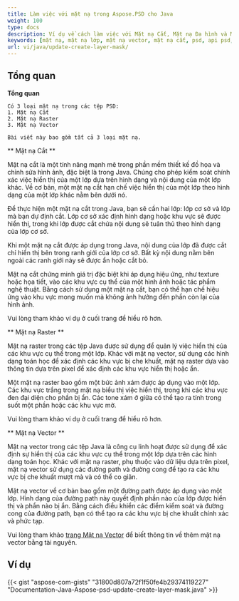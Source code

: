 ```yaml
---
title: Làm việc với mặt nạ trong Aspose.PSD cho Java
weight: 100
type: docs
description: Ví dụ về cách làm việc với Mặt nạ Cắt, Mặt nạ Đa hình và Mặt nạ Vector trong Tệp PSD
keywords: [mặt nạ, mặt nạ lớp, mặt nạ vector, mặt nạ cắt, psd, api psd, java, mẫu mã code]
url: vi/java/update-create-layer-mask/
---
```


## **Tổng quan**

**Tổng quan**
	
	Có 3 loại mặt nạ trong các tệp PSD:
	1. Mặt nạ Cắt
	2. Mặt nạ Raster
	3. Mặt nạ Vector
	
	Bài viết này bao gồm tất cả 3 loại mặt nạ.


** Mặt nạ Cắt **

Mặt nạ cắt là một tính năng mạnh mẽ trong phần mềm thiết kế đồ họa và chỉnh sửa hình ảnh, đặc biệt là trong Java. Chúng cho phép kiểm soát chính xác việc hiển thị của một lớp dựa trên hình dạng và nội dung của một lớp khác. Về cơ bản, một mặt nạ cắt hạn chế việc hiển thị của một lớp theo hình dạng của một lớp khác nằm bên dưới nó.

Để thực hiện một mặt nạ cắt trong Java, bạn sẽ cần hai lớp: lớp cơ sở và lớp mà bạn dự định cắt. Lớp cơ sở xác định hình dạng hoặc khu vực sẽ được hiển thị, trong khi lớp được cắt chứa nội dung sẽ tuân thủ theo hình dạng của lớp cơ sở.

Khi một mặt nạ cắt được áp dụng trong Java, nội dung của lớp đã được cắt chỉ hiển thị bên trong ranh giới của lớp cơ sở. Bất kỳ nội dung nằm bên ngoài các ranh giới này sẽ được ẩn hoặc cắt bỏ.

Mặt nạ cắt chứng minh giá trị đặc biệt khi áp dụng hiệu ứng, như texture hoặc họa tiết, vào các khu vực cụ thể của một hình ảnh hoặc tác phẩm nghệ thuật. Bằng cách sử dụng một mặt nạ cắt, bạn có thể hạn chế hiệu ứng vào khu vực mong muốn mà không ảnh hưởng đến phần còn lại của hình ảnh.

Vui lòng tham khảo ví dụ ở cuối trang để hiểu rõ hơn.

** Mặt nạ Raster **

Mặt nạ raster trong các tệp Java được sử dụng để quản lý việc hiển thị của các khu vực cụ thể trong một lớp. Khác với mặt nạ vector, sử dụng các hình dạng toán học để xác định các khu vực bị che khuất, mặt nạ raster dựa vào thông tin dựa trên pixel để xác định các khu vực hiển thị hoặc ẩn.

Một mặt nạ raster bao gồm một bức ảnh xám được áp dụng vào một lớp. Các khu vực trắng trong mặt nạ biểu thị việc hiển thị, trong khi các khu vực đen đại diện cho phần bị ẩn. Các tone xám ở giữa có thể tạo ra tính trong suốt một phần hoặc các khu vực mờ.

Vui lòng tham khảo ví dụ ở cuối trang để hiểu rõ hơn.

** Mặt nạ Vector **

Mặt nạ vector trong các tệp Java là công cụ linh hoạt được sử dụng để xác định sự hiển thị của các khu vực cụ thể trong một lớp dựa trên các hình dạng toán học. Khác với mặt nạ raster, phụ thuộc vào dữ liệu dựa trên pixel, mặt nạ vector sử dụng các đường path và đường cong để tạo ra các khu vực bị che khuất mượt mà và có thể co giãn.

Mặt nạ vector về cơ bản bao gồm một đường path được áp dụng vào một lớp. Hình dạng của đường path này quyết định phần nào của lớp được hiển thị và phần nào bị ẩn. Bằng cách điều khiển các điểm kiểm soát và đường cong của đường path, bạn có thể tạo ra các khu vực bị che khuất chính xác và phức tạp.

Vui lòng tham khảo [trang Mặt nạ Vector](https://reference.aspose.com/psd/java/com.aspose.psd.fileformats.psd.layers/layermaskdatashort/) để biết thông tin về thêm mặt nạ vector bằng tài nguyên.

## **Ví dụ**
{{< gist "aspose-com-gists" "31800d807a72f1f50fe4b29374119227" "Documentation-Java-Aspose-psd-update-create-layer-mask.java" >}}
